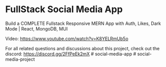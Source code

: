 # FullStack Social Media App

Build a COMPLETE Fullstack Responsive MERN App with Auth, Likes, Dark Mode | React, MongoDB, MUI

Video: https://www.youtube.com/watch?v=K8YELRmUb5o

For all related questions and discussions about this project, check out the discord: https://discord.gg/2FfPeEk2mX
#   s o c i a l - m e d i a - a p p  
 #   s o c i a l - m e d i a - p r o j e c t  
 